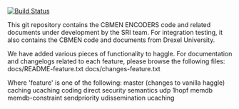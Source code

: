 [![Build Status](https://travis-ci.org/SRI-CSL/ENCODERS.svg?branch=master)](https://travis-ci.org/SRI-CSL/ENCODERS)

This git repository contains the CBMEN ENCODERS code and related
documents under development by the SRI team. For integration testing,
it also contains the CBMEN code and documents from Drexel University. 

We have added various pieces of functionality to haggle. For documentation and changelogs related to each feature, please browse the following files:
    docs/README-feature.txt
    docs/changes-feature.txt

Where 'feature' is one of the following:
    master (changes to vanilla haggle)
    caching
    ucaching
    coding
    direct
    security
    semantics
    udp
    1hopf
    memdb
    memdb-constraint
    sendpriority
    udissemination
    ucaching
